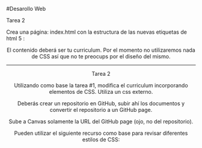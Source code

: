 #Desarollo Web

Tarea 2 

Crea una página: index.html con la estructura de las nuevas etiquetas de html 5 :   <header> <nav> <aside> <article> <section> <footer>  

El contenido deberá ser tu curriculum. Por el momento no utilizaremos nada de CSS así que no te preocups por el diseño del mismo. 


----------------------------------------------------------------------------------------------------------------------------------------------

Tarea 2 

Utilizando como base la tarea #1, modifica el curriculum incorporando elementos de CSS. Utiliza un css externo.

Deberás crear un repositorio en GitHub, subir ahí los documentos y convertir el repositorio a un GitHub page. 

Sube a Canvas solamente la URL del GitHub page (ojo, no del repositorio). 

Pueden utilizar el siguiente recurso como base para revisar diferentes estilos de CSS:
